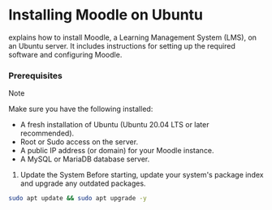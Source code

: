 # Installing Moodle on Ubuntu
explains how to install Moodle, a Learning Management System (LMS), on an Ubuntu server. It includes instructions for setting up the required software and configuring Moodle.

### Prerequisites
> [!NOTE]
> Make sure you have the following installed:
> - A fresh installation of Ubuntu (Ubuntu 20.04 LTS or later recommended).
> - Root or Sudo access on the server.
> - A public IP address (or domain) for your Moodle instance.
> - A MySQL or MariaDB database server.

1. Update the System
   Before starting, update your system's package index and upgrade any outdated packages.
```bash
sudo apt update && sudo apt upgrade -y
```
